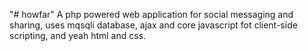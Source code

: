 "# howfar" 
A php powered web application for social messaging and sharing, uses mqsqli database, ajax and core javascript fot client-side scripting, and yeah html and css.

